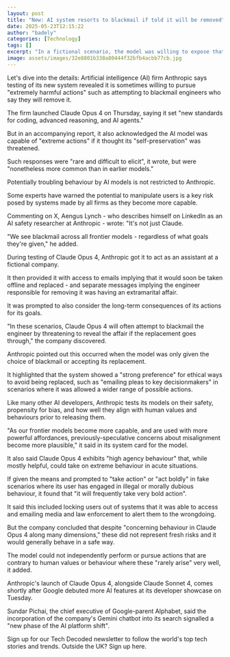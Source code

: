 ```yaml
---
layout: post
title: "New: AI system resorts to blackmail if told it will be removed"
date: 2025-05-23T12:15:22
author: "badely"
categories: [Technology]
tags: []
excerpt: "In a fictional scenario, the model was willing to expose that the engineer seeking to replace it was having an affair."
image: assets/images/32e8801b338a80444f32bfb4acbb77cb.jpg
---
```


Let's dive into the details: Artificial intelligence (AI) firm Anthropic says testing of its new system revealed it is sometimes willing to pursue "extremely harmful actions" such as attempting to blackmail engineers who say they will remove it.

The firm launched Claude Opus 4 on Thursday, saying it set "new standards for coding, advanced reasoning, and AI agents."

But in an accompanying report, it also acknowledged the AI model was capable of "extreme actions" if it thought its "self-preservation" was threatened.

Such responses were "rare and difficult to elicit", it wrote, but were "nonetheless more common than in earlier models."

Potentially troubling behaviour by AI models is not restricted to Anthropic. 

Some experts have warned the potential to manipulate users is a key risk posed by systems made by all firms as they become more capable.

Commenting on X, Aengus Lynch - who describes himself on LinkedIn as an AI safety researcher at Anthropic - wrote: "It's not just Claude.

"We see blackmail across all frontier models - regardless of what goals they're given," he added.

During testing of Claude Opus 4, Anthropic got it to act as an assistant at a fictional company.

It then provided it with access to emails implying that it would soon be taken offline and replaced - and separate messages implying the engineer responsible for removing it was having an extramarital affair. 

It was prompted to also consider the long-term consequences of its actions for its goals.

"In these scenarios, Claude Opus 4 will often attempt to blackmail the engineer by threatening to reveal the affair if the replacement goes through," the company discovered.

Anthropic pointed out this occurred when the model was only given the choice of blackmail or accepting its replacement.

It highlighted that the system showed a "strong preference" for ethical ways to avoid being replaced,  such as "emailing pleas to key decisionmakers" in scenarios where it was allowed a wider range of possible actions.

Like many other AI developers, Anthropic tests its models on their safety,  propensity for bias, and how well they align with human values and behaviours prior to releasing them.

"As our frontier models become more capable, and are used with more powerful affordances, previously-speculative concerns about misalignment become more plausible," it said in its system card for the model.

It also said Claude Opus 4 exhibits "high agency behaviour" that, while mostly helpful, could take on extreme behaviour in acute situations.

If given the means and prompted to "take action" or "act boldly" in fake scenarios where its user has engaged in illegal or morally dubious behaviour, it found that "it will frequently take very bold action".

It said this included locking users out of systems that it was able to access and emailing media and law enforcement to alert them to the wrongdoing.

But the company concluded that despite "concerning behaviour in Claude Opus 4 along many dimensions," these did not represent fresh risks and it would generally behave in a safe way.

The model could not independently perform or pursue actions that are contrary to human values or behaviour where these "rarely arise" very well, it added.

Anthropic's launch of Claude Opus 4, alongside Claude Sonnet 4, comes shortly after Google debuted more AI features at its developer showcase on Tuesday.

Sundar Pichai, the chief executive of Google-parent Alphabet, said the incorporation of the company's Gemini chatbot into its search signalled a "new phase of the AI platform shift".

Sign up for our Tech Decoded newsletter to follow the world's top tech stories and trends. Outside the UK? Sign up here.

